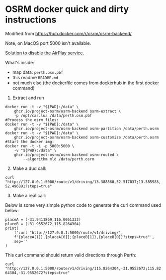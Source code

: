 # OSRM docker quick and dirty instructions

Modified from https://hub.docker.com/r/osrm/osrm-backend/

Note, on MacOS port 5000 isn't available.

[Solution to disable the AirPlay service.](https://stackoverflow.com/questions/69818376/localhost5000-unavailable-in-macos-v12-monterey)

What's inside:
- map data: `perth.osm.pbf`
- this readme `README.md`
- not much else (the dockerfile comes from dockerhub in the first docker command)

1. Extract and run

```
docker run -t -v "${PWD}:/data" \
    ghcr.io/project-osrm/osrm-backend osrm-extract \
    -p /opt/car.lua /data/perth.osm.pbf
#Process the osrm files:
docker run -t -v "${PWD}:/data" \
    ghcr.io/project-osrm/osrm-backend osrm-partition /data/perth.osrm
docker run -t -v "${PWD}:/data" \
    ghcr.io/project-osrm/osrm-backend osrm-customize /data/perth.osrm
#Start the docker img:
docker run -t -i -p 5000:5000 \
    -v "${PWD}:/data" \
    ghcr.io/project-osrm/osrm-backend osrm-routed \
        --algorithm mld /data/perth.osrm
```

2. Make a dud call:

`curl "http://127.0.0.1:5000/route/v1/driving/13.388860,52.517037;13.385983,52.496891?steps=true"`

3. Make a real call:

Below is some very simple python code to generate the curl command used below:
```
placeA = (-31.9411869,116.0051333)
placeB = (-31.9552672,115.8264304)
print(
    f'curl "http://127.0.0.1:5000/route/v1/driving/',
    f'{placeA[1]},{placeA[0]};{placeB[1]},{placeB[0]}?steps=true"',
    sep=''
)
```

This curl command should return valid directions through Perth:

`curl "http://127.0.0.1:5000/route/v1/driving/115.8264304,-31.9552672;115.8264304,-31.9552672?steps=true"`
